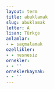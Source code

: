 ```yaml
---
layout: term
title: abuklamak
slug: abuklamak
letter: A
lisan: Türkçe
anlamlar:
- ► saçmalamak
ozellikler:
- - nesnesiz
ornekler:
- - ''
orneklerkaynak:
- - ''
---
```

